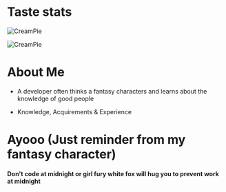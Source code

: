# Taste stats

![CreamPie](https://github-readme-stats.vercel.app/api?username=WhiteFoxCreamPie&show_icons=true&theme=dracula&hide=["issues"])

![CreamPie](https://github-readme-stats.vercel.app/api/top-langs?username=WhiteFoxCreamPie&show_icons=true&theme=dracula&layout=compact)

# About Me
- A developer often thinks a fantasy characters and learns about the knowledge of good people

- Knowledge, Acquirements & Experience

# Ayooo (Just reminder from my fantasy character)
<h4>Don't code at midnight or girl fury white fox will hug you to prevent work at midnight</h4>
